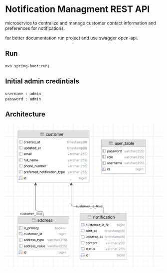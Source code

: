 # Notification Managment REST API

microservice to centralize and manage customer contact information and preferences
for notifications.

for better documentation run project and use swagger open-api.

## Run
``mvn spring-boot:run``\

## Initial admin credintials
``username : admin``\
``password : admin``

## Architecture
![Alt text](./DB_Diagram.png)